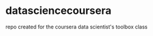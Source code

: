 datasciencecoursera
===================

repo created for the coursera data scientist's toolbox class
